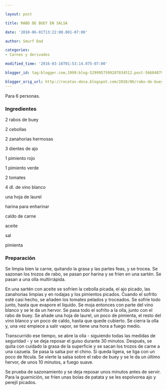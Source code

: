 ```yaml
---

layout: post

title: RABO DE BUEY EN SALSA

date: '2010-06-01T13:22:00.001-07:00'

author: Smurf Dad

categories:
- Carnes y derivados

modified_time: '2016-03-16T01:53:14.075-07:00'

blogger_id: tag:blogger.com,1999:blog-5299957599287034512.post-5668487974012224283

blogger_orig_url: http://recetas-desa.blogspot.com/2010/06/rabo-de-buey-en-salsa.html
---
```


Para 6 personas.

<h3>Ingredientes</h3>

2 rabos de buey

2 cebollas

2 zanahorias hermosas

3 dientes de ajo

1 pimiento rojo

1 pimiento verde

2 tomates

4 dl. de vino blanco

una hoja de laurel

harina para enharinar

caldo de carne

aceite

sal

pimienta

<h3>Preparación</h3>

Se limpia bien la carne, quitando la grasa y las partes feas, y se trocea. Se sazonan los trozos de rabo, se pasan por harina y se fríen en una sartén. Se pasan a una olla multirrápida.

En una sartén con aceite se sofríen la cebolla picada, el ajo picado, las zanahorias limpias y en rodajas y los pimientos picados. Cuando el sofrito esté casi hecho, se añaden los tomates pelados y troceados. Se sofríe todo junto, hasta que evapore el líquido. Se moja entonces con parte del vino blanco y se le da un hervor. Se pasa todo el sofrito a la olla, junto con el rabo de buey. Se añade una hoja de laurel, un poco de pimienta, el resto del vino blanco y un poco de caldo, hasta que quede cubierto. Se cierra la olla y, una vez empiece a salir vapor, se tiene una hora a fuego medio.

Transcurrido ese tiempo, se abre la olla - siguiendo todas las medidas de seguridad - y se deja reposar el guiso durante 30 minutos. Después, se quita con cuidado la grasa de la superficie y se sacan los trozos de carne a una cazuela. Se pasa la salsa por el chino. Si queda ligera, se liga con un poco de fécula. Se vierte la salsa sobre el rabo de buey y se le da un último hervor, de unos 10 minutos, a fuego suave.

Se prueba de sazonamiento y se deja reposar unos minutos antes de servir. Para la guarnición, se fríen unas bolas de patata y se les espolvorea ajo y perejil picados.